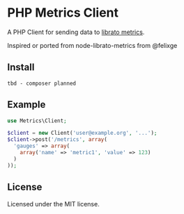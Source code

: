 # PHP Metrics Client

A PHP Client for sending data to [librato metrics][].

Inspired or ported from node-librato-metrics from @felixge

[librato metrics]: metrics.librato.com

## Install

```
tbd - composer planned
```

## Example

```php
use Metrics\Client;

$client = new Client('user@example.org', '...');
$client->post('/metrics', array(
  'gauges' => array(
    array('name' => 'metric1', 'value' => 123)
  )
));
```

## License

Licensed under the MIT license.